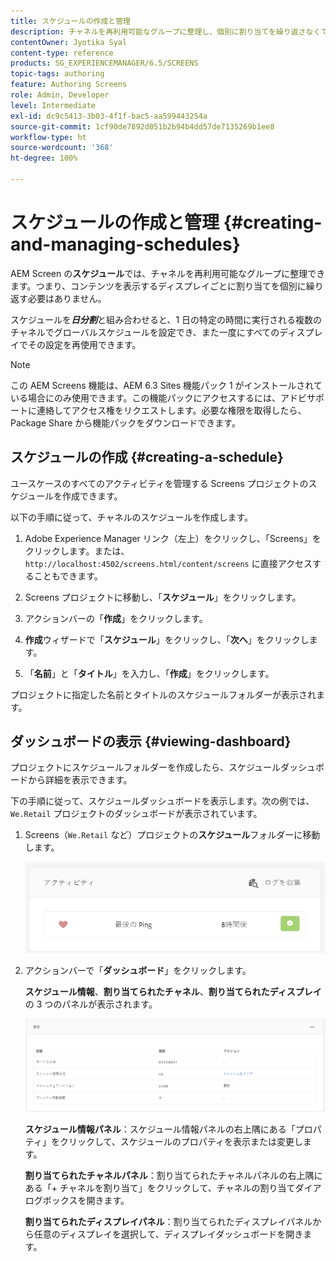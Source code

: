 ```yaml
---
title: スケジュールの作成と管理
description: チャネルを再利用可能なグループに整理し、個別に割り当てを繰り返さなくてもよいようにスケジュールする方法について説明します。
contentOwner: Jyotika Syal
content-type: reference
products: SG_EXPERIENCEMANAGER/6.5/SCREENS
topic-tags: authoring
feature: Authoring Screens
role: Admin, Developer
level: Intermediate
exl-id: dc9c5413-3b03-4f1f-bac5-aa599443254a
source-git-commit: 1cf90de7892d051b2b94b4dd57de7135269b1ee8
workflow-type: ht
source-wordcount: '368'
ht-degree: 100%

---
```


# スケジュールの作成と管理 {#creating-and-managing-schedules}

AEM Screen の&#x200B;**スケジュール**&#x200B;では、チャネルを再利用可能なグループに整理できます。つまり、コンテンツを表示するディスプレイごとに割り当てを個別に繰り返す必要はありません。

スケジュールを&#x200B;***日分割***&#x200B;と組み合わせると、1 日の特定の時間に実行される複数のチャネルでグローバルスケジュールを設定でき、また一度にすべてのディスプレイでその設定を再使用できます。

>[!NOTE]
>
>この AEM Screens 機能は、AEM 6.3 Sites 機能パック 1 がインストールされている場合にのみ使用できます。この機能パックにアクセスするには、アドビサポートに連絡してアクセス権をリクエストします。必要な権限を取得したら、Package Share から機能パックをダウンロードできます。

## スケジュールの作成 {#creating-a-schedule}

ユースケースのすべてのアクティビティを管理する Screens プロジェクトのスケジュールを作成できます。

以下の手順に従って、チャネルのスケジュールを作成します。

1. Adobe Experience Manager リンク（左上）をクリックし、「Screens」をクリックします。または、`http://localhost:4502/screens.html/content/screens` に直接アクセスすることもできます。
1. Screens プロジェクトに移動し、「**スケジュール**」をクリックします。
1. アクションバーの「**作成**」をクリックします。
1. **作成**&#x200B;ウィザードで「**スケジュール**」をクリックし、「**次へ**」をクリックします。

1. 「**名前**」と「**タイトル**」を入力し、「**作成**」をクリックします。

プロジェクトに指定した名前とタイトルのスケジュールフォルダーが表示されます。


## ダッシュボードの表示 {#viewing-dashboard}

プロジェクトにスケジュールフォルダーを作成したら、スケジュールダッシュボードから詳細を表示できます。

下の手順に従って、スケジュールダッシュボードを表示します。次の例では、`We.Retail` プロジェクトのダッシュボードが表示されています。

1. Screens（`We.Retail` など）プロジェクトの&#x200B;**スケジュール**&#x200B;フォルダーに移動します。

   ![chlimage_1](assets/chlimage_1.png)

1. アクションバーで「**ダッシュボード**」をクリックします。

   **スケジュール情報**、**割り当てられたチャネル**、**割り当てられたディスプレイ** の 3 つのパネルが表示されます。

   ![chlimage_1-1](assets/chlimage_1-1.png)

   **スケジュール情報パネル**：スケジュール情報パネルの右上隅にある「プロパティ」をクリックして、スケジュールのプロパティを表示または変更します。

   **割り当てられたチャネルパネル**：割り当てられたチャネルパネルの右上隅にある「+ チャネルを割り当て」をクリックして、チャネルの割り当てダイアログボックスを開きます。

   **割り当てられたディスプレイパネル**：割り当てられたディスプレイパネルから任意のディスプレイを選択して、ディスプレイダッシュボードを開きます。
